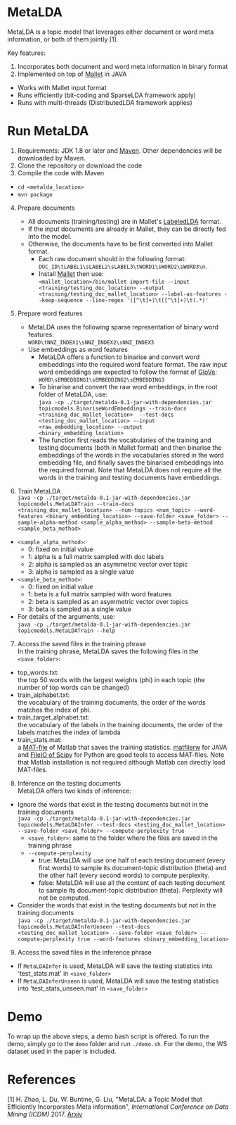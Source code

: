 # MetaLDA
MetaLDA is a topic model that leverages either document or word meta information, or both of them jointly [1]. 

Key features:
1. Incorporates both document and word meta information in binary format
2. Implemented on top of [Mallet](http://mallet.cs.umass.edu) in JAVA
- Works with Mallet input format
- Runs efficiently (bit-coding and SparseLDA framework apply)
- Runs with multi-threads (DistributedLDA framework applies)

# Run MetaLDA
1. Requirements: JDK 1.8 or later and [Maven](https://maven.apache.org/what-is-maven.html). Other dependencies will be downloaded by Maven.
2. Clone the repository or download the code
3. Compile the code with Maven
- ```cd <metalda_location>```
- ```mvn package```
4. Prepare documents
	- All documents (training/testing) are in Mallet's [LabeledLDA](http://www.mimno.org/articles/labelsandpatterns/) format. 
	- If the input documents are already in Mallet, they can be directly fed into the model. 
	- Otherwise, the documents have to be first converted into Mallet format. 
		- Each raw document should in the following format:  
		```DOC_ID\tLABEL1\sLABEL2\sLABEL3\tWORD1\sWORD2\sWORD3\n```.  
		- Install [Mallet](http://mallet.cs.umass.edu) then use:  
		```<mallet_location>/bin/mallet import-file --input <training/testing_doc_location> --output 	<training/testing_doc_mallet_location> --label-as-features --keep-sequence --line-regex '([^\t]+)\t([^\t]+)\t(.*)'```
5. Prepare word features
	- MetaLDA uses the following sparse representation of binary word features:  
	```WORD\tNNZ_INDEX1\sNNZ_INDEX2\sNNZ_INDEX3```
	- Use embeddings as word features
		- MetaLDA offers a function to binarise and convert word embeddings into the required word feature format. The raw input word embeddings are expected to follow the format of [GloVe](https://nlp.stanford.edu/projects/glove/):  
 ```WORD\sEMBEDDING1\sEMBEDDING2\sEMBEDDING3```
 		- To binarise and convert the raw word embeddings, in the root folder of MetaLDA, use:  
		```java -cp ./target/metalda-0.1-jar-with-dependencies.jar topicmodels.BinariseWordEmbeddings --train-docs <training_doc_mallet_location>  --test-docs <testing_doc_mallet_location> --input <raw_embedding_location> --output <binary_embedding_location>```
 		- The function first reads the vocabularies of the training and testing documents (both in Mallet format) and then binarise the embeddings of the words in the vocabularies stored in the word embedding file, and finally saves the binarised embeddings into the required format. Note that MetaLDA does not require all the words in the training and testing documents have embeddings.
		
6. Train MetaLDA  
```java -cp ./target/metalda-0.1-jar-with-dependencies.jar topicmodels.MetaLDATrain --train-docs <training_doc_mallet_location> --num-topics <num_topic> --word-features <binary_embedding_location> --save-folder <save_folder> --sample-alpha-method <sample_alpha_method> --sample-beta-method <sample_beta_method>```
- ```<sample_alpha_method>```: 
	- 0: fixed on initial value
	- 1: alpha is a full matrix sampled with doc labels
	- 2: alpha is sampled as an asymmetric vector over topic
	- 3: alpha is sampled as a single value
- ```<sample_beta_method>```: 
	- 0: fixed on initial value
	- 1: beta is a full matrix sampled with word features
	- 2: beta is sampled as an asymmetric vector over topics
	- 3: beta is sampled as a single value
- For details of the arguments, use:  
```java -cp ./target/metalda-0.1-jar-with-dependencies.jar topicmodels.MetaLDATrain --help```
7. Access the saved files in the training phrase  
In the training phrase, MetaLDA saves the following files in the ```<save_folder>```:
- top_words.txt:  
the top 50 words with the largest weights (phi) in each topic (the number of top words can be changed)
- train_alphabet.txt:  
the vocabulary of the training documents, the order of the words matches the index of phi.
- train_target_alphabet.txt:  
the vocabulary of the labels in the training documents, the order of the labels matches the index of lambda
- train_stats.mat:  
a [MAT-file](https://au.mathworks.com/help/matlab/matlab_env/save-load-and-delete-workspace-variables.html) of Matlab that saves the training statistics. [matfilerw](https://github.com/diffplug/matfilerw) for JAVA and [FileIO of Scipy](https://docs.scipy.org/doc/scipy/reference/tutorial/io.html) for Python are good tools to access MAT-files.  Note that Matlab installation is not required although Matlab can directly load MAT-files. 
8. Inference on the testing documents  
MetaLDA offers two kinds of inference:  
- Ignore the words that exist in the testing documents but not in the training documents  
```java -cp ./target/metalda-0.1-jar-with-dependencies.jar topicmodels.MetaLDAInfer --test-docs <testing_doc_mallet_location> --save-folder <save_folder> --compute-perplexity true```
	- ```<save_folder>```: same to the folder where the files are saved in the training phrase
	- ```--compute-perplexity```
		- true: MetaLDA will use one half of each testing document (every first words) to sample its document-topic distribution (theta) and the other half (every second words) to compute perplexity.
		- false: MetaLDA will use all the content of each testing document to sample its document-topic distribution (theta).  Perplexity will not be computed.
- Consider the words that exist in the testing documents but not in the training documents  
```java -cp ./target/metalda-0.1-jar-with-dependencies.jar topicmodels.MetaLDAInferUnseen --test-docs <testing_doc_mallet_location> --save-folder <save_folder> --compute-perplexity true --word-features <binary_embedding_location>```
9. Access the saved files in the inference phrase
- If ```MetaLDAInfer``` is used, MetaLDA will save the testing statistics into 'test_stats.mat' in ```<save_folder>```
- If ```MetaLDAInferUnseen``` is used, MetaLDA will save the testing statistics into 'test_stats_unseen.mat' in ```<save_folder>```

# Demo

To wrap up the above steps, a demo bash script is offered. To run the demo, simply go to the ```demo``` folder and run ```./demo.sh```.
For the demo, the WS dataset used in the paper is included.

# References
[1] H. Zhao, L. Du, W. Buntine, G. Liu, "MetaLDA: a Topic Model that Efficiently Incorporates Meta information", _International Conference on Data Mining (ICDM)_ 2017. [Arxiv](https://arxiv.org/abs/1709.06365)

